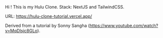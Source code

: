 Hi ! This is my Hulu Clone. Stack: NextJS and TailwindCSS. 

URL: https://hulu-clone-tutorial.vercel.app/


Derived from a tutorial by Sonny Sangha (https://www.youtube.com/watch?v=MqDlsjc8GLo).
